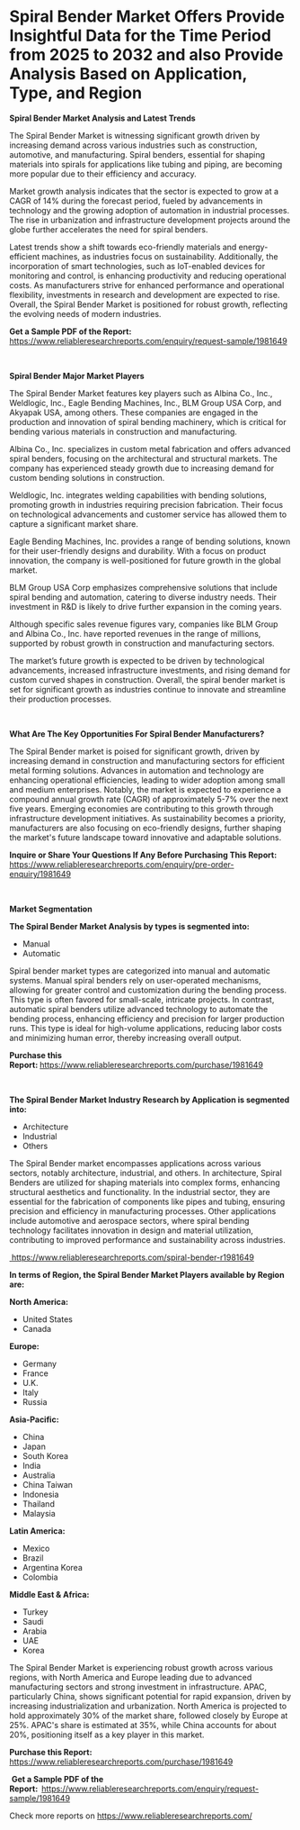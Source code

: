 <p><h1>Spiral Bender Market Offers Provide Insightful Data for the Time Period from 2025 to 2032 and also Provide Analysis Based on Application, Type, and Region</h1></p><p><strong>Spiral Bender Market Analysis and Latest Trends</strong></p>
<p><p>The Spiral Bender Market is witnessing significant growth driven by increasing demand across various industries such as construction, automotive, and manufacturing. Spiral benders, essential for shaping materials into spirals for applications like tubing and piping, are becoming more popular due to their efficiency and accuracy. </p><p>Market growth analysis indicates that the sector is expected to grow at a CAGR of 14% during the forecast period, fueled by advancements in technology and the growing adoption of automation in industrial processes. The rise in urbanization and infrastructure development projects around the globe further accelerates the need for spiral benders. </p><p>Latest trends show a shift towards eco-friendly materials and energy-efficient machines, as industries focus on sustainability. Additionally, the incorporation of smart technologies, such as IoT-enabled devices for monitoring and control, is enhancing productivity and reducing operational costs. As manufacturers strive for enhanced performance and operational flexibility, investments in research and development are expected to rise. Overall, the Spiral Bender Market is positioned for robust growth, reflecting the evolving needs of modern industries.</p></p>
<p><strong>Get a Sample PDF of the Report:&nbsp;</strong> <a href="https://www.reliableresearchreports.com/enquiry/request-sample/1981649?utm_campaign=2201&utm_medium=2&utm_source=Github&utm_content=ia&utm_term=20022025&utm_id=spiral-bender">https://www.reliableresearchreports.com/enquiry/request-sample/1981649</a></p>
<p>&nbsp;</p>
<p><strong>Spiral Bender Major Market Players</strong></p>
<p><p>The Spiral Bender Market features key players such as Albina Co., Inc., Weldlogic, Inc., Eagle Bending Machines, Inc., BLM Group USA Corp, and Akyapak USA, among others. These companies are engaged in the production and innovation of spiral bending machinery, which is critical for bending various materials in construction and manufacturing.</p><p>Albina Co., Inc. specializes in custom metal fabrication and offers advanced spiral benders, focusing on the architectural and structural markets. The company has experienced steady growth due to increasing demand for custom bending solutions in construction.</p><p>Weldlogic, Inc. integrates welding capabilities with bending solutions, promoting growth in industries requiring precision fabrication. Their focus on technological advancements and customer service has allowed them to capture a significant market share.</p><p>Eagle Bending Machines, Inc. provides a range of bending solutions, known for their user-friendly designs and durability. With a focus on product innovation, the company is well-positioned for future growth in the global market.</p><p>BLM Group USA Corp emphasizes comprehensive solutions that include spiral bending and automation, catering to diverse industry needs. Their investment in R&D is likely to drive further expansion in the coming years.</p><p>Although specific sales revenue figures vary, companies like BLM Group and Albina Co., Inc. have reported revenues in the range of millions, supported by robust growth in construction and manufacturing sectors.</p><p>The market’s future growth is expected to be driven by technological advancements, increased infrastructure investments, and rising demand for custom curved shapes in construction. Overall, the spiral bender market is set for significant growth as industries continue to innovate and streamline their production processes.</p></p>
<p>&nbsp;</p>
<p><strong>What Are The Key Opportunities For Spiral Bender Manufacturers?</strong></p>
<p><p>The Spiral Bender market is poised for significant growth, driven by increasing demand in construction and manufacturing sectors for efficient metal forming solutions. Advances in automation and technology are enhancing operational efficiencies, leading to wider adoption among small and medium enterprises. Notably, the market is expected to experience a compound annual growth rate (CAGR) of approximately 5-7% over the next five years. Emerging economies are contributing to this growth through infrastructure development initiatives. As sustainability becomes a priority, manufacturers are also focusing on eco-friendly designs, further shaping the market's future landscape toward innovative and adaptable solutions.</p></p>
<p><strong>Inquire or Share Your Questions If Any Before Purchasing This Report:</strong> <a href="https://www.reliableresearchreports.com/enquiry/pre-order-enquiry/1981649?utm_campaign=2201&utm_medium=2&utm_source=Github&utm_content=ia&utm_term=20022025&utm_id=spiral-bender">https://www.reliableresearchreports.com/enquiry/pre-order-enquiry/1981649</a></p>
<p>&nbsp;</p>
<p><strong>Market Segmentation</strong></p>
<p><strong>The Spiral Bender Market Analysis by types is segmented into:</strong></p>
<p><ul><li>Manual</li><li>Automatic</li></ul></p>
<p><p>Spiral bender market types are categorized into manual and automatic systems. Manual spiral benders rely on user-operated mechanisms, allowing for greater control and customization during the bending process. This type is often favored for small-scale, intricate projects. In contrast, automatic spiral benders utilize advanced technology to automate the bending process, enhancing efficiency and precision for larger production runs. This type is ideal for high-volume applications, reducing labor costs and minimizing human error, thereby increasing overall output.</p></p>
<p><strong>Purchase this Report:&nbsp;</strong><a href="https://www.reliableresearchreports.com/purchase/1981649?utm_campaign=2201&utm_medium=2&utm_source=Github&utm_content=ia&utm_term=20022025&utm_id=spiral-bender">https://www.reliableresearchreports.com/purchase/1981649</a></p>
<p>&nbsp;</p>
<p><strong>The Spiral Bender Market Industry Research by Application is segmented into:</strong></p>
<p><ul><li>Architecture</li><li>Industrial</li><li>Others</li></ul></p>
<p><p>The Spiral Bender market encompasses applications across various sectors, notably architecture, industrial, and others. In architecture, Spiral Benders are utilized for shaping materials into complex forms, enhancing structural aesthetics and functionality. In the industrial sector, they are essential for the fabrication of components like pipes and tubing, ensuring precision and efficiency in manufacturing processes. Other applications include automotive and aerospace sectors, where spiral bending technology facilitates innovation in design and material utilization, contributing to improved performance and sustainability across industries.</p></p>
<p><a href="https://www.reliableresearchreports.com/spiral-bender-r1981649?utm_campaign=2201&utm_medium=2&utm_source=Github&utm_content=ia&utm_term=20022025&utm_id=spiral-bender">&nbsp;https://www.reliableresearchreports.com/spiral-bender-r1981649</a></p>
<p><strong>In terms of Region, the Spiral Bender Market Players available by Region are:</strong></p>
<p>
    <p> <strong> North America: </strong>
        <ul>
            <li>United States</li>
            <li>Canada</li>
        </ul>
        </p> 
    <p> <strong> Europe: </strong>
        <ul>
            <li>Germany</li>
            <li>France</li>
            <li>U.K.</li>
            <li>Italy</li>
            <li>Russia</li>
        </ul>
        </p> 
    <p> <strong> Asia-Pacific: </strong>
        <ul>
            <li>China</li>
            <li>Japan</li>
            <li>South Korea</li>
            <li>India</li>
            <li>Australia</li>
            <li>China Taiwan</li>
            <li>Indonesia</li>
            <li>Thailand</li>
            <li>Malaysia</li>
        </ul>
        </p> 
    <p> <strong> Latin America: </strong>
        <ul>
            <li>Mexico</li>
            <li>Brazil</li>
            <li>Argentina Korea</li>
            <li>Colombia</li>
        </ul>
        </p> 
    <p> <strong> Middle East & Africa: </strong>
        <ul>
            <li>Turkey</li>
            <li>Saudi</li>
            <li>Arabia</li>
            <li>UAE</li>
            <li>Korea</li>
        </ul>
    </p>
    </p>
<p><p>The Spiral Bender Market is experiencing robust growth across various regions, with North America and Europe leading due to advanced manufacturing sectors and strong investment in infrastructure. APAC, particularly China, shows significant potential for rapid expansion, driven by increasing industrialization and urbanization. North America is projected to hold approximately 30% of the market share, followed closely by Europe at 25%. APAC's share is estimated at 35%, while China accounts for about 20%, positioning itself as a key player in this market.</p></p>
<p><strong>Purchase this Report: </strong><a href="https://www.reliableresearchreports.com/purchase/1981649?utm_campaign=2201&utm_medium=2&utm_source=Github&utm_content=ia&utm_term=20022025&utm_id=spiral-bender">https://www.reliableresearchreports.com/purchase/1981649</a></p>
<p>&nbsp;<strong>Get a Sample PDF of the Report:&nbsp;&nbsp;</strong><a href="https://www.reliableresearchreports.com/enquiry/request-sample/1981649?utm_campaign=2201&utm_medium=2&utm_source=Github&utm_content=ia&utm_term=20022025&utm_id=spiral-bender">https://www.reliableresearchreports.com/enquiry/request-sample/1981649</a></p>
<p><strong></strong></p>
<p>Check more reports on <a href="https://www.reliableresearchreports.com/?utm_campaign=2201&utm_medium=2&utm_source=Github&utm_content=ia&utm_term=20022025&utm_id=spiral-bender">https://www.reliableresearchreports.com/</a></p>
